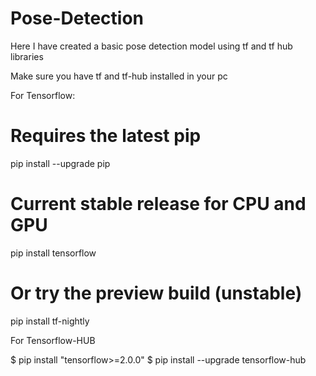 # Pose-Detection
Here I have created a basic pose detection model using tf and tf hub libraries

Make sure you have tf and tf-hub installed in your pc

For Tensorflow:
# Requires the latest pip
pip install --upgrade pip

# Current stable release for CPU and GPU
pip install tensorflow

# Or try the preview build (unstable)
pip install tf-nightly


For Tensorflow-HUB

$ pip install "tensorflow>=2.0.0"
$ pip install --upgrade tensorflow-hub
